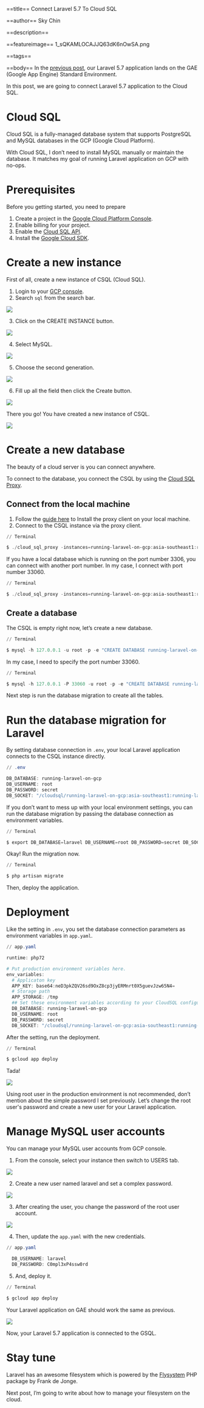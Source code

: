 ==title==
Connect Laravel 5.7 To Cloud SQL

==author==
 Sky Chin

==description==

==featureimage==
1_sQKAMLOCAJJQ63dK6nOwSA.png

==tags==

==body==
In the [previous post](/posts/2018-10-27/laravel-5.7-lands-on-google-app-engine-standard-environment/), our Laravel 5.7 application lands on the GAE (Google App Engine) Standard Environment.

In this post, we are going to connect Laravel 5.7 application to the Cloud SQL.

# Cloud SQL

Cloud SQL is a fully-managed database system that supports PostgreSQL and MySQL databases in the GCP (Google Cloud Platform).

With Cloud SQL, I don’t need to install MySQL manually or maintain the database. It matches my goal of running Laravel application on GCP with no-ops.

# Prerequisites

Before you getting started, you need to prepare

1. Create a project in the [Google Cloud Platform Console](https://console.cloud.google.com/project).
2. Enable billing for your project.
3. Enable the [Cloud SQL API](https://console.cloud.google.com/flows/enableapi?apiid=sqladmin&redirect=https://console.cloud.google.com).
4. Install the [Google Cloud SDK](https://cloud.google.com/sdk/).

# Create a new instance

First of all, create a new instance of CSQL (Cloud SQL).

1. Login to your [GCP console](http://console.cloud.google.com).
2. Search `sql` from the search bar.

![](/images/1_y9ciPlJUYy71FyN7OSUo-w.png)

3. Click on the CREATE INSTANCE button.

![](/images/1_o95RbajfUsY8v9Zv0Vjazg.png)

4. Select MySQL.

![](/images/1_bW8r74Iq5Aah_TYOIxXMwQ.png)

5. Choose the second generation.

![](/images/1_NxxQt0Y6PIMx9mv6NrR3fg.png)

6. Fill up all the field then click the Create button.

![](/images/1_h2irJLhLftpjH52VkrGuFA.png)

There you go! You have created a new instance of CSQL.

![](/images/1_iXR_4bqsmX3LyAdU3_umQw.png)

# Create a new database

The beauty of a cloud server is you can connect anywhere.

To connect to the database, you connect the CSQL by using the [Cloud SQL Proxy](https://cloud.google.com/sql/docs/mysql/sql-proxy).

## Connect from the local machine

1. Follow the [guide here](https://cloud.google.com/sql/docs/mysql/connect-external-app#install) to Install the proxy client on your local machine.
2. Connect to the CSQL instance via the proxy client.

~~~ powershell
// Terminal

$ ./cloud_sql_proxy -instances=running-laravel-on-gcp:asia-southeast1:running-laravel-on-gcp=tcp:3306
~~~

If you have a local database which is running on the port number 3306, you can connect with another port number. In my case, I connect with port number 33060.

~~~ powershell
// Terminal

$ ./cloud_sql_proxy -instances=running-laravel-on-gcp:asia-southeast1:running-laravel-on-gcp=tcp:33060
~~~

## Create a database

The CSQL is empty right now, let’s create a new database.

~~~ powershell
// Terminal

$ mysql -h 127.0.0.1 -u root -p -e "CREATE DATABASE running-laravel-on-gcp;”
~~~

In my case, I need to specify the port number 33060.

~~~ powershell
// Terminal

$ mysql -h 127.0.0.1 -P 33060 -u root -p -e "CREATE DATABASE running-laravel-on-gcp;”
~~~

Next step is run the database migration to create all the tables.

# Run the database migration for Laravel

By setting database connection in `.env`, your local Laravel application connects to the CSQL instance directly.

~~~ powershell
// .env

DB_DATABASE: running-laravel-on-gcp
DB_USERNAME: root
DB_PASSWORD: secret
DB_SOCKET: "/cloudsql/running-laravel-on-gcp:asia-southeast1:running-laravel-on-gcp”
~~~

If you don’t want to mess up with your local environment settings, you can run the database migration by passing the database connection as environment variables.

~~~ powershell
// Terminal

$ export DB_DATABASE=laravel DB_USERNAME=root DB_PASSWORD=secret DB_SOCKET: "/cloudsql/running-laravel-on-gcp:asia-southeast1:running-laravel-on-gcp”
~~~

Okay! Run the migration now.

~~~ powershell
// Terminal

$ php artisan migrate
~~~

Then, deploy the application.

# Deployment

Like the setting in `.env`, you set the database connection parameters as environment variables in `app.yaml`.

~~~ powershell
// app.yaml

runtime: php72

# Put production environment variables here.
env_variables:
  # Applicaton key
  APP_KEY: base64:neD3pkZQV26sd9OxZ8cp3jyERMnrt0X5guevJzw65N4=
  # Storage path
  APP_STORAGE: /tmp
  ## Set these environment variables according to your CloudSQL configuration.
  DB_DATABASE: running-laravel-on-gcp
  DB_USERNAME: root
  DB_PASSWORD: secret
  DB_SOCKET: "/cloudsql/running-laravel-on-gcp:asia-southeast1:running-laravel-on-gcp”
~~~

After the setting, run the deployment.

~~~ powershell
// Terminal

$ gcloud app deploy
~~~

Tada!

![](/images/1_vPBWUimSQE21aSiGPfnuPQ.png)

Using root user in the production environment is not recommended, don’t mention about the simple password I set previously. Let’s change the root user's password and create a new user for your Laravel application.

# Manage MySQL user accounts

You can manage your MySQL user accounts from GCP console.

1. From the console, select your instance then switch to USERS tab.

![](/images/1_PIQ5FLRL9tesAFMcnwc4pw.png)

2. Create a new user named laravel and set a complex password.

![](/images/1_Hqgw-jf0Di7KC_-AidZXcg.png)

3. After creating the user, you change the password of the root user account.

![](/images/1_aRWeW6jivKVp6NNGT2Qmqw.png)

4. Then, update the `app.yaml` with the new credentials.

~~~ powershell
// app.yaml

  DB_USERNAME: laravel
  DB_PASSWORD: C0mpl3xP4ssw0rd
~~~

5. And, deploy it.

~~~ powershell
// Terminal

$ gcloud app deploy
~~~

Your Laravel application on GAE should work the same as previous.

![](/images/1_vPBWUimSQE21aSiGPfnuPQ.png)

Now, your Laravel 5.7 application is connected to the GSQL.

# Stay tune

Laravel has an awesome filesystem which is powered by the [Flysystem](https://github.com/thephpleague/flysystem) PHP package by Frank de Jonge.

Next post, I’m going to write about how to manage your filesystem on the cloud.
